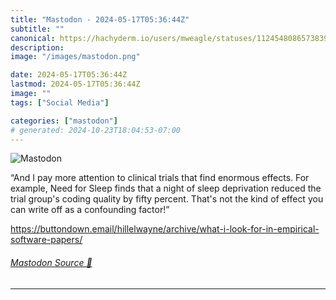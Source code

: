 ```yaml
---
title: "Mastodon - 2024-05-17T05:36:44Z"
subtitle: ""
canonical: https://hachyderm.io/users/mweagle/statuses/112454808657383942
description:
image: "/images/mastodon.png"

date: 2024-05-17T05:36:44Z
lastmod: 2024-05-17T05:36:44Z
image: ""
tags: ["Social Media"]

categories: ["mastodon"]
# generated: 2024-10-23T18:04:53-07:00
---
```

![Mastodon](/images/mastodon.png)

<p>“And I pay more attention to clinical trials that find enormous effects. For example, Need for Sleep finds that a night of sleep deprivation reduced the trial group&#39;s coding quality by fifty percent. That&#39;s not the kind of effect you can write off as a confounding factor!”</p><p><a href="https://buttondown.email/hillelwayne/archive/what-i-look-for-in-empirical-software-papers/" target="_blank" rel="nofollow noopener noreferrer" translate="no"><span class="invisible">https://</span><span class="ellipsis">buttondown.email/hillelwayne/a</span><span class="invisible">rchive/what-i-look-for-in-empirical-software-papers/</span></a></p>


###### [Mastodon Source 🐘](https://hachyderm.io/@mweagle/112454808657383942)

___
